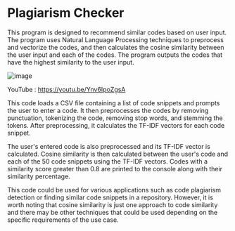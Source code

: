 # Plagiarism Checker
This program is designed to recommend similar codes based on user input. The program uses Natural Language Processing techniques to preprocess and vectorize the codes, and then calculates the cosine similarity between the user input and each of the codes. The program outputs the codes that have the highest similarity to the user input.

![image](https://user-images.githubusercontent.com/77913618/235352040-84d3e798-85fa-47fe-9e6e-8114f96291bd.png)


YouTube : https://youtu.be/Ynv6IpoZgsA

This code loads a CSV file containing a list of code snippets and prompts the user to enter a code. It then preprocesses the codes by removing punctuation, tokenizing the code, removing stop words, and stemming the tokens. After preprocessing, it calculates the TF-IDF vectors for each code snippet. 

The user's entered code is also preprocessed and its TF-IDF vector is calculated. Cosine similarity is then calculated between the user's code and each of the 50 code snippets using the TF-IDF vectors. Codes with a similarity score greater than 0.8 are printed to the console along with their similarity percentage.

This code could be used for various applications such as code plagiarism detection or finding similar code snippets in a repository. However, it is worth noting that cosine similarity is just one approach to code similarity and there may be other techniques that could be used depending on the specific requirements of the use case.
